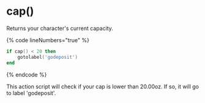 # cap()

Returns your character's current capacity.

{% code lineNumbers="true" %}
```lua
if cap() < 20 then
	gotolabel('godeposit')
end   
```
{% endcode %}

This action script will check if your cap is lower than 20.00oz. If so, it will go to label 'godeposit'.
